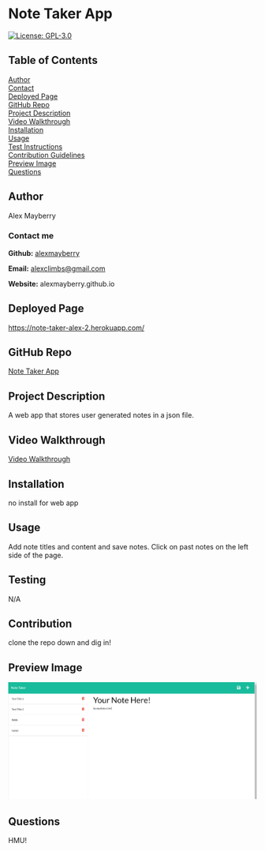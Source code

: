 
  # Note Taker App

  [![License: GPL-3.0](https://img.shields.io/static/v1?label=License&message=GPL-3.0&color=green)](https://opensource.org/licenses/GPL-3.0)

  ## Table of Contents

  [Author](#author) <br>
  [Contact](#contact-me) <br>
  [Deployed Page](#deployed-page) <br>
  [GitHub Repo](#github-repo) <br>
  [Project Description](#project-description)<br>
  [Video Walkthrough](#video-walkthrough)<br>
  [Installation](#installation)<br>
  [Usage](#usage)<br>
  [Test Instructions](#testing)<br>
  [Contribution Guidelines](#contribution)<br>
  [Preview Image](#preview-image)<br>
  [Questions](#questions)<br>
 



  ## Author

  Alex Mayberry

  ### Contact me

  **Github:** [alexmayberry](https://github.io/alexmayberry)

  **Email:** alexclimbs@gmail.com

  **Website:** alexmayberry.github.io

  ## Deployed Page
  
  https://note-taker-alex-2.herokuapp.com/

  ## GitHub Repo

  [Note Taker App](https://github.io/alexmayberry/note-taker)

  ## Project Description

  A web app that stores user generated notes in a json file.

  ## Video Walkthrough

  [Video Walkthrough](N/A)

  ## Installation

  no install for web app

  ## Usage

  Add note titles and content and save notes. Click on past notes on the left side of the page.

  ## Testing

  N/A

  ## Contribution

  clone the repo down and dig in!

  ## Preview Image

  ![image](https://github.com/alexmayberry/Note-Taker/blob/main/demo/demo.PNG)

  ## Questions

  HMU!


  